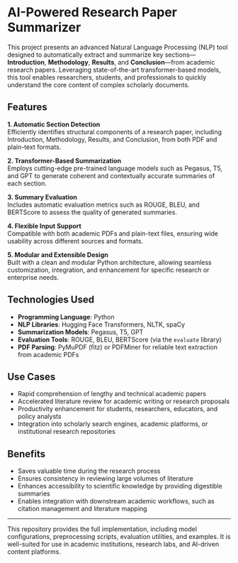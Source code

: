 # AI-Powered Research Paper Summarizer


This project presents an advanced Natural Language Processing (NLP) tool designed to automatically extract and summarize key sections—**Introduction**, **Methodology**, **Results**, and **Conclusion**—from academic research papers. Leveraging state-of-the-art transformer-based models, this tool enables researchers, students, and professionals to quickly understand the core content of complex scholarly documents.

## Features

**1. Automatic Section Detection**  
Efficiently identifies structural components of a research paper, including Introduction, Methodology, Results, and Conclusion, from both PDF and plain-text formats.

**2. Transformer-Based Summarization**  
Employs cutting-edge pre-trained language models such as Pegasus, T5, and GPT to generate coherent and contextually accurate summaries of each section.

**3. Summary Evaluation**  
Includes automatic evaluation metrics such as ROUGE, BLEU, and BERTScore to assess the quality of generated summaries.

**4. Flexible Input Support**  
Compatible with both academic PDFs and plain-text files, ensuring wide usability across different sources and formats.

**5. Modular and Extensible Design**  
Built with a clean and modular Python architecture, allowing seamless customization, integration, and enhancement for specific research or enterprise needs.

## Technologies Used

- **Programming Language**: Python  
- **NLP Libraries**: Hugging Face Transformers, NLTK, spaCy  
- **Summarization Models**: Pegasus, T5, GPT  
- **Evaluation Tools**: ROUGE, BLEU, BERTScore (via the `evaluate` library)  
- **PDF Parsing**: PyMuPDF (fitz) or PDFMiner for reliable text extraction from academic PDFs

## Use Cases

- Rapid comprehension of lengthy and technical academic papers  
- Accelerated literature review for academic writing or research proposals  
- Productivity enhancement for students, researchers, educators, and policy analysts  
- Integration into scholarly search engines, academic platforms, or institutional research repositories

## Benefits

- Saves valuable time during the research process  
- Ensures consistency in reviewing large volumes of literature  
- Enhances accessibility to scientific knowledge by providing digestible summaries  
- Enables integration with downstream academic workflows, such as citation management and literature mapping

---

This repository provides the full implementation, including model configurations, preprocessing scripts, evaluation utilities, and examples. It is well-suited for use in academic institutions, research labs, and AI-driven content platforms.

